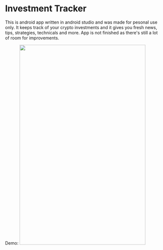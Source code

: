 # Investment Tracker

This is android app written in android studio and was made for pesonal use only. It keeps track of your crypto investments and it gives you fresh news, tips, strategies, technicals and more. 
App is not finished as there's still a lot of room for improvements.

Demo:
<img src="https://github.com/sekne18/InvestmentTracker/blob/main/app/src/main/res/drawable/screenshots/app.gif" width="410" height="650" />

